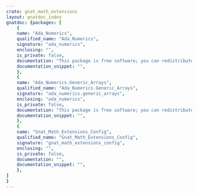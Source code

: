 ```yaml
---
crate: gnat_math_extensions
layout: gnatdoc_index
gnatdoc: {packages: [
    {
    name: "Ada_Numerics",
    qualified_name: "Ada_Numerics",
    signature: "ada_numerics",
    enclosing: "",
    is_private: false,
    documentation: "This package is free software; you can redistribute it and/or\nmodify it under terms of the GNU General Public License as\npublished by the Free Software Foundation; either version 3, or\n(at your option) any later version.  It is distributed in the\nhope that it will be useful, but WITHOUT ANY WARRANTY; without\neven the implied warranty of MERCHANTABILITY or FITNESS FOR A\nPARTICULAR PURPOSE.\n\nAs a special exception under Section 7 of GPL version 3, you are\ngranted additional permissions described in the GCC Runtime\nLibrary Exception, version 3.1, as published by the Free Software\nFoundation.\n\nYou should have received a copy of the GNU General Public License\nand a copy of the GCC Runtime Library Exception along with this\nprogram; see the files COPYING3 and COPYING.RUNTIME respectively.\nIf not, see <http://www.gnu.org/licenses/>.\n\nCopyright Simon Wright <simon@pushface.org>",
    documentation_snippet: "",
    },
    {
    name: "Ada_Numerics.Generic_Arrays",
    qualified_name: "Ada_Numerics.Generic_Arrays",
    signature: "ada_numerics.generic_arrays",
    enclosing: "ada_numerics",
    is_private: false,
    documentation: "This package is free software; you can redistribute it and/or\nmodify it under terms of the GNU General Public License as\npublished by the Free Software Foundation; either version 3, or\n(at your option) any later version.  It is distributed in the\nhope that it will be useful, but WITHOUT ANY WARRANTY; without\neven the implied warranty of MERCHANTABILITY or FITNESS FOR A\nPARTICULAR PURPOSE.\n\nAs a special exception under Section 7 of GPL version 3, you are\ngranted additional permissions described in the GCC Runtime\nLibrary Exception, version 3.1, as published by the Free Software\nFoundation.\n\nYou should have received a copy of the GNU General Public License\nand a copy of the GCC Runtime Library Exception along with this\nprogram; see the files COPYING3 and COPYING.RUNTIME respectively.\nIf not, see <http://www.gnu.org/licenses/>.\n\nCopyright Simon Wright <simon@pushface.org>",
    documentation_snippet: "",
    },
    {
    name: "Gnat_Math_Extensions_Config",
    qualified_name: "Gnat_Math_Extensions_Config",
    signature: "gnat_math_extensions_config",
    enclosing: "",
    is_private: false,
    documentation: "",
    documentation_snippet: "",
    },
]
}
---
```

